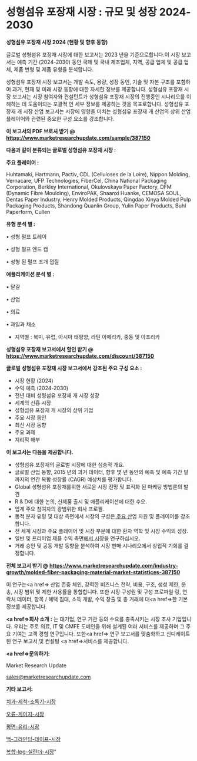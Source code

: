 # 성형섬유 포장재 시장 : 규모 및 성장 2024-2030

<strong>성형섬유 포장재 시장 2024 (현황 및 향후 동향)</strong>

글로벌 성형섬유 포장재 시장에 대한 보고서는 2023 년을 기준으로합니다.이 시장 보고서는 예측 기간 (2024-2030) 동안 국제 및 국내 제조업체, 지역, 공급 업체 및 공급 업체, 제품 변형 및 제품 유형을 분석합니다.

성형섬유 포장재 시장 보고서는 개발 속도, 용량, 성장 동인, 기술 및 자본 구조를 포함하여 과거, 현재 및 미래 시장 동향에 대한 자세한 정보를 제공합니다. 성형섬유 포장재 시장 보고서는 시장 참여자와 컨설턴트가 성형섬유 포장재 시장의 진행중인 시나리오를 이해하는 데 도움이되는 포괄적 인 세부 정보를 제공하는 것을 목표로합니다. 성형섬유 포장재 개 시장 산업 보고서는 시장에 영향을 미치는 성형섬유 포장재 개 산업의 상위 산업 플레이어와 관련된 중요한 구성 요소를 강조합니다.



<strong>이 보고서의 PDF 브로셔 받기 @ <a href=https://www.marketresearchupdate.com/sample/387150>https://www.marketresearchupdate.com/sample/387150</a></strong>



<strong>다음과 같이 분류되는 글로벌 성형섬유 포장재 시장 :</strong>



<strong>주요 플레이어 :</strong>

Huhtamaki, Hartmann, Pactiv, CDL (Celluloses de la Loire), Nippon Molding, Vernacare, UFP Technologies, FiberCel, China National Packaging Corporation, Berkley International, Okulovskaya Paper Factory, DFM (Dynamic Fibre Moulding), EnviroPAK, Shaanxi Huanke, CEMOSA SOUL, Dentas Paper Industry, Henry Molded Products, Qingdao Xinya Molded Pulp Packaging Products, Shandong Quanlin Group, Yulin Paper Products, Buhl Paperform, Cullen



<strong>유형 분석 별 :</strong>

• 성형 펄프 트레이

• 성형 펄프 엔드 캡

• 성형 된 펄프 조개 껍질



<strong>애플리케이션 분석 별 :</strong>

• 달걀

• 산업

• 의료

• 과일과 채소

<ul>
  <li>지역별 : 북미, 유럽, 아시아 태평양, 라틴 아메리카, 중동 및 아프리카</li>
</ul>


<strong>성형섬유 포장재 보고서에서 할인 받기 @ <a href=https://www.marketresearchupdate.com/discount/387150>https://www.marketresearchupdate.com/discount/387150</a></strong>



<strong>글로벌 성형섬유 포장재 시장 보고서에서 강조된 주요 구성 요소 :</strong>
<ul>
  <li>시장 현황 (2024)</li>
  <li>수익 예측 (2024-2030)</li>
  <li>전년 대비 성형섬유 포장재 개 시장 성장</li>
  <li>세계의 신흥 시장</li>
  <li>성형섬유 포장재 개 시장의 상위 기업</li>
  <li>주요 시장 동인</li>
  <li>최신 시장 동향</li>
  <li>주요 과제</li>
  <li>지리적 해부</li>
</ul>


<strong>이 보고서는 다음을 제공합니다.</strong>
<ul>
  <li>성형섬유 포장재의 글로벌 시장에 대한 심층적 개요.</li>
  <li>글로벌 산업 동향, 2015 년의 과거 데이터, 향후 몇 년 동안의 예측 및 예측 기간 말까지의 연간 복합 성장률 (CAGR) 예상치를 평가합니다.</li>
  <li>Global 성형섬유 포장재를위한 새로운 시장 전망 및 표적화 된 마케팅 방법론의 발견</li>
  <li>R &amp; D에 대한 논의, 신제품 출시 및 애플리케이션에 대한 수요.</li>
  <li>업계 주요 참여자의 광범위한 회사 프로필.</li>
  <li>동적 분자 유형 및 대상 측면에서 시장의 구성은<a href=> 주요 산</a>업 자원 및 플레이어를 강조합니다.</li>
  <li>전 세계 시장과 주요 플레이어 및 시장 부문에 대한 환자 역학 및 시장 수익의 성장.</li>
  <li>일반 및 프리미엄 제품 수익 측면<a href=>에서 시</a>장을 연구하십시오.</li>
  <li>거래 승인 및 공동 개발 동향을 분석하여 시장 판매 시나리오에서 상업적 기회를 결정합니다.</li>
</ul>



<strong>전체 보고서 받기 @ <a href=https://www.marketresearchupdate.com/industry-growth/molded-fiber-packaging-material-market-statistices-387150>https://www.marketresearchupdate.com/industry-growth/molded-fiber-packaging-material-market-statistices-387150</a></strong>

이 연구는<a href=> 산업 존중</a> 체인, 강력한 비즈니스 전략, 비용, 구조, 생성 제한, 운송, 시장 범위 및 제한 사용률을 통합합니다. 또한 시장 구성원 및 구성 프로파일 링, 연락처 데이터, 항목 / 혜택 침대, 소득 개발, 수익 창출 및 총 거래에 대<a href=>한 기본 </a>정보를 제공합니다.



<strong><a href=>회사 소</a>개 :</strong>
는 대기업, 연구 기관 등의 수요를 충족시키는 시장 조사 기업입니다. 우리는 주로 의료, IT 및 CMFE 도메인을 위해 설계된 여러 서비스를 제공하며 그 주요 기여는 고객 경험 연구입니다. 또한<a href=> 연구 보</a>고서를 맞춤화하고 신디케이트 된 연구 보고서 및 컨설팅 <a href=>서비스</a>를 제공합니다.



<strong><a href=>문의하기:</a></strong>

Market Research Update

sales@marketresearchupdate.com



<strong>기타 보고서:</strong>

<a href=https://www.linkedin.com/pulse/치과-세척-소독기-시장-규모-및-성장-2023-isdailynews/>치과-세척-소독기-시장</a>

<a href=https://www.linkedin.com/pulse/오류-게이지-시장-규모-및-성장-2023-analytics-avenue-adventures-24-ana-zqsaf/>오류-게이지-시장</a>

<a href=https://www.linkedin.com/pulse/평면-유리-시장-동향-및-성장-전망-survey-spotlight-pro-24-analysis-obkcf/>평면-유리-시장</a>

<a href=https://www.linkedin.com/pulse/백-그라인딩-테이프-시장-동향-및-성장-전망-isdailynews-bsdbf/>백-그라인딩-테이프-시장</a>

<a href=https://www.linkedin.com/pulse/복합-lpg-실린더-시장-규모-및-성장-2023-isdailynews-yvrtf/>복합-lpg-실린더-시장</a>"
